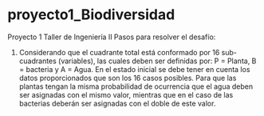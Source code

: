 # proyecto1_Biodiversidad
Proyecto 1 Taller de Ingeniería II
Pasos para resolver el desafío:
1. Considerando que el cuadrante total está conformado por 16 sub-cuadrantes (variables), las cuales deben ser definidas por: P = Planta, B = bacteria y A = Agua. En el estado inicial se debe tener en cuenta los datos proporcionados que son los 16 casos posibles. Para que las plantas tengan la misma probabilidad de ocurrencia que el agua deben ser asignadas con el mismo valor, mientras que en el caso de las bacterias deberán ser asignadas con el doble de este valor. 
